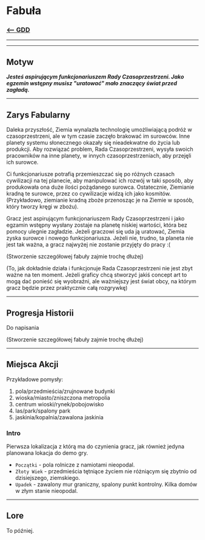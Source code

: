 # Fabuła
### [<-- GDD](/GDD/GDD.md)

---
---

## Motyw
***Jesteś aspirującym funkcjonariuszem Rady Czasoprzestrzeni. Jako egzemin wstępny musisz "uratować" mało znaczący świat przed zagładą.***

---

## Zarys Fabularny

Daleka przyszłość, Ziemia wynalazła technologię umożliwiającą podróż w czasoprzestrzeni, ale w tym czasie zaczęło brakować im surowców. Inne planety systemu słonecznego okazały się nieadekwatne do życia lub produkcji.
Aby rozwiązać problem, Rada Czasoprzestrzeni, wysyła swoich pracowników na inne planety, w innych czasoprzestrzeniach, aby przejęli ich surowce. 

Ci funkcjonariusze potrafią przemieszczać się po różnych czasach cywilizacji na tej planecie, aby manipulować ich rozwój w taki sposób, aby produkowała ona duże ilości pożądanego surowca. Ostatecznie, Ziemianie kradną te surowce, przez co cywilizacje widzą ich jako kosmitów. (Przykładowo, ziemianie kradną zboże przenosząc je na Ziemie w sposób, który tworzy kręgi w zbożu).

Gracz jest aspirującym funkcjonariuszem Rady Czasoprzestrzeni i jako egzamin wstępny wysłany zostaje na planetę niskiej wartości, która bez pomocy ulegnie zagładzie. Jeżeli graczowi się uda ją uratować, Ziemia zyska surowce i nowego funkcjonariusza. Jeżeli nie, trudno, ta planeta nie jest tak ważna, a gracz najwyżej nie zostanie przyjęty do pracy :(

(Stworzenie szczegółowej fabuły zajmie trochę dłużej)

(To, jak dokładnie działa i funkcjonuje Rada Czasoprzestrzeni nie jest zbyt ważne na ten moment. Jeżeli graficy chcą stworzyć jakiś concept art to mogą dać ponieść się wyobraźni, ale ważniejszy jest świat obcy, na którym gracz będzie przez praktycznie całą rozgrywkę)

---

## Progresja Historii

Do napisania

(Stworzenie szczegółowej fabuły zajmie trochę dłużej)

---

## Miejsca Akcji

Przykładowe pomysły:
1. pola/przedmieścia/zrujnowane budynki
1. wioska/miasto/zniszczona metropolia
1. centrum wioski/rynek/pobojowisko
1. las/park/spalony park
1. jaskinia/kopalnia/zawalona jaskinia

### Intro

Pierwsza lokalizacja z którą ma do czynienia gracz, jak również jedyna planowana lokacja do demo gry.

 - `Początki` - pola rolnicze z namiotami nieopodal. 
 - `Złoty Wiek` - przedmieścia tętniące życiem nie różniącym się zbytnio od dzisiejszego, ziemskiego.
 - `Upadek` - zawalony mur graniczny, spalony punkt kontrolny. Kilka domów w złym stanie nieopodal.

---

## Lore

To później.
